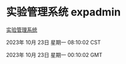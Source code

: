 # 实验管理系统 expadmin
[实验管理系统](http://219.139.197.11:56808/expadmin-782313d2-e1b1-4ea7-932e-3a55e6a1a4d0/)

2023年 10月 23日 星期一 08:10:02 CST

2023年 10月 23日 星期一 00:10:02 GMT
